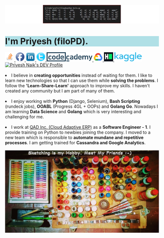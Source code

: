 <img src="https://github.com/filopd/filopd/blob/master/images/filopd-gif.gif" alt="filopd-hello-world" width="550" height="60"/>
<h1 style="background-color:powderblue;">I'm Priyesh (filoPD).</h1>
<a href="https://stackoverflow.com/story/naikpd">
<img src="https://github.com/filopd/filopd/blob/master/images/filopd-stackoverflow.png" alt="Priyesh Naik's stackoverflow-story" width="30" height="30"/>
</a>
<a href="https://www.facebook.com/public/Priyesh-Naik">
<img src="https://github.com/filopd/filopd/blob/master/images/facebook.png" alt="Priyesh Naik's Facebook Profile" width="30" height="30"/>
</a>
<a href="https://www.linkedin.com/in/erpriyeshnaik/">
<img src="https://github.com/filopd/filopd/blob/master/images/linkedin.png" alt="Priyesh Naik's Linkedin Profile" width="30" height="30"/>
</a>
<a href="https://twitter.com/priyesh_filopd">
<img src="https://github.com/filopd/filopd/blob/master/images/twitter.png" alt="Priyesh Naik's Twitter Profile" width="30" height="30"/>
</a>
<a href="https://www.codecademy.com/users/filopd/achievements">
<img src="https://github.com/filopd/filopd/blob/master/images/codecademy.png" alt="Priyesh Naik's CodeAcademy Badges" width="150" height="30"/>
</a>
<a href="https://google.qwiklabs.com/public_profiles/b4a0adcb-56e9-45d1-93fc-f057b3128076">
<img src="https://github.com/filopd/filopd/blob/master/images/gcp_badges.png" alt="Priyesh Naik's GCP Badges" width="30" height="30"/>
</a>
<a href="https://www.hackerrank.com/filopd">
<img src="https://github.com/filopd/filopd/blob/master/images/hackerrank.png" alt="Priyesh Naik's hackerrank Profile" width="30" height="30"/>
</a>
<a href="https://www.kaggle.com/filopd">
<img src="https://github.com/filopd/filopd/blob/master/images/kaggle.png" alt="Priyesh Naik's Kaggle Profile" width="90" height="30"/>
</a>
<a href="https://dev.to/filopd">
<img src="https://d2fltix0v2e0sb.cloudfront.net/dev-badge.svg" alt="Priyesh Naik's DEV Profile" height="30" width="30"/>
</a>

<br>
<br>
<li>I believe in <b>creating opportunities</b> instead of waiting for them. I like to learn new technologies so that I can use them while <b>solving the problems</b>. I follow the <b>'Learn-Share-Learn'</b> approach to improve my skills. I haven't created any community but I am part of many of them.</li>
<br>
<li>I enjoy working with <b>Python</b> (Django, Selenium), <b>Bash Scripting</b> (rundeck jobs), <b>OOABL</b> (Progress 4GL + OOPs) and <b>Golang Go</b>. 
Nowadays I am learning <b>Data Science</b> and <b>Golang</b> which is very interesting and challenging for me.</li>
<br>
<li>I work at <a href='https://www.qad.com/'>QAD Inc. (Cloud Adaptive ERP)</a> as a <b>Software Engineer - 1</b>. I provide training on Python to newbies joining the company. I moved to a new team which is responsible to <b>automate mundane and repetitive processes</b>. I am getting trained for <b>Cassandra and Google Analytics</b>.</li>
<br>
<img src="https://github.com/filopd/filopd/blob/master/images/filopd-wallpaper.jpg" alt="Priyesh Naik github repo wallpaper image."/>
<br>
